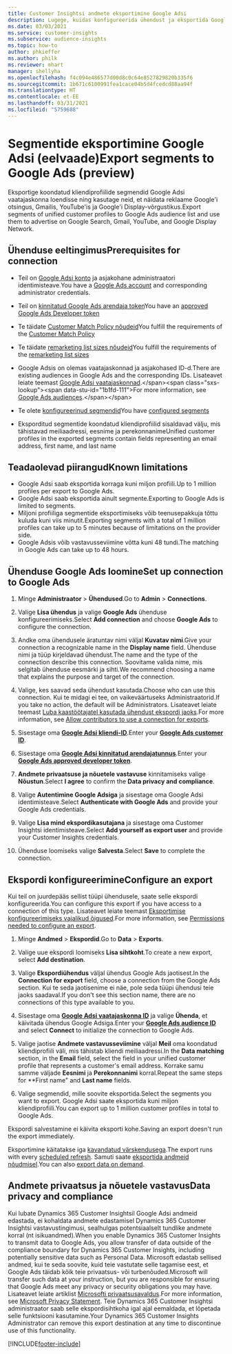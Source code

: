 ```yaml
---
title: Customer Insightsi andmete eksportimine Google Adsi
description: Lugege, kuidas konfigureerida ühendust ja eksportida Google Adsi.
ms.date: 03/03/2021
ms.service: customer-insights
ms.subservice: audience-insights
ms.topic: how-to
author: phkieffer
ms.author: philk
ms.reviewer: mhart
manager: shellyha
ms.openlocfilehash: f4c094e486577d00d8c0c64e8527829820b335f6
ms.sourcegitcommit: 1b671c6100991fea1cace04b5d4fcedcd88aa94f
ms.translationtype: HT
ms.contentlocale: et-EE
ms.lasthandoff: 03/31/2021
ms.locfileid: "5759688"
---
```

# <a name="export-segments-to-google-ads-preview"></a><span data-ttu-id="1b1fd-103">Segmentide eksportimine Google Adsi (eelvaade)</span><span class="sxs-lookup"><span data-stu-id="1b1fd-103">Export segments to Google Ads (preview)</span></span>

<span data-ttu-id="1b1fd-104">Eksportige koondatud kliendiprofiilide segmendid Google Adsi vaatajaskonna loendisse ning kasutage neid, et näidata reklaame Google'i otsingus, Gmailis, YouTube'is ja Google'i Display-võrgustikus.</span><span class="sxs-lookup"><span data-stu-id="1b1fd-104">Export segments of unified customer profiles to Google Ads audience list and use them to advertise on Google Search, Gmail, YouTube, and Google Display Network.</span></span> 

## <a name="prerequisites-for-connection"></a><span data-ttu-id="1b1fd-105">Ühenduse eeltingimus</span><span class="sxs-lookup"><span data-stu-id="1b1fd-105">Prerequisites for connection</span></span>

-   <span data-ttu-id="1b1fd-106">Teil on [Google Adsi konto](https://ads.google.com/) ja asjakohane administraatori identimisteave.</span><span class="sxs-lookup"><span data-stu-id="1b1fd-106">You have a [Google Ads account](https://ads.google.com/) and corresponding administrator credentials.</span></span>
-   <span data-ttu-id="1b1fd-107">Teil on [kinnitatud Google Ads arendaja token](https://developers.google.com/google-ads/api/docs/first-call/dev-token)</span><span class="sxs-lookup"><span data-stu-id="1b1fd-107">You have an [approved Google Ads Developer token](https://developers.google.com/google-ads/api/docs/first-call/dev-token)</span></span> 
-   <span data-ttu-id="1b1fd-108">Te täidate [Customer Match Policy nõudeid](https://support.google.com/adspolicy/answer/6299717)</span><span class="sxs-lookup"><span data-stu-id="1b1fd-108">You fulfill the requirements of the [Customer Match Policy](https://support.google.com/adspolicy/answer/6299717)</span></span>
-   <span data-ttu-id="1b1fd-109">Te täidate [remarketing list sizes nõudeid](https://support.google.com/google-ads/answer/7558048)</span><span class="sxs-lookup"><span data-stu-id="1b1fd-109">You fulfill the requirements of the [remarketing list sizes](https://support.google.com/google-ads/answer/7558048)</span></span> 

-   <span data-ttu-id="1b1fd-110">Google Adsis on olemas vaatajaskonnad ja asjakohased ID-d.</span><span class="sxs-lookup"><span data-stu-id="1b1fd-110">There are existing audiences in Google Ads and the corresponding IDs.</span></span> <span data-ttu-id="1b1fd-111">Lisateavet leiate teemast [Google Adsi vaatajaskonnad](https://support.google.com/google-ads/answer/7558048?hl=en#:~:text=Audience%20lists%20is%20a%20section,Display%20Network%20through%20remarketing%20campaigns.).</span><span class="sxs-lookup"><span data-stu-id="1b1fd-111">For more information, see [Google Ads audiences](https://support.google.com/google-ads/answer/7558048?hl=en#:~:text=Audience%20lists%20is%20a%20section,Display%20Network%20through%20remarketing%20campaigns.).</span></span>
-   <span data-ttu-id="1b1fd-112">Te olete [konfigureerinud segmendid](segments.md)</span><span class="sxs-lookup"><span data-stu-id="1b1fd-112">You have [configured segments](segments.md)</span></span>
-   <span data-ttu-id="1b1fd-113">Eksporditud segmentide koondatud kliendiprofiilid sisaldavad välju, mis tähistavad meiliaadressi, eesnime ja perekonnanime</span><span class="sxs-lookup"><span data-stu-id="1b1fd-113">Unified customer profiles in the exported segments contain fields representing an email address, first name, and last name</span></span>

## <a name="known-limitations"></a><span data-ttu-id="1b1fd-114">Teadaolevad piirangud</span><span class="sxs-lookup"><span data-stu-id="1b1fd-114">Known limitations</span></span>

- <span data-ttu-id="1b1fd-115">Google Adsi saab eksportida korraga kuni miljon profiili.</span><span class="sxs-lookup"><span data-stu-id="1b1fd-115">Up to 1 million profiles per export to Google Ads.</span></span>
- <span data-ttu-id="1b1fd-116">Google Adsi saab eksportida ainult segmente.</span><span class="sxs-lookup"><span data-stu-id="1b1fd-116">Exporting to Google Ads is limited to segments.</span></span>
- <span data-ttu-id="1b1fd-117">Miljoni profiiliga segmentide eksportimiseks võib teenusepakkuja tõttu kuluda kuni viis minutit.</span><span class="sxs-lookup"><span data-stu-id="1b1fd-117">Exporting segments with a total of 1 million profiles can take up to 5 minutes because of limitations on the provider side.</span></span> 
- <span data-ttu-id="1b1fd-118">Google Adsis võib vastavusseviimine võtta kuni 48 tundi.</span><span class="sxs-lookup"><span data-stu-id="1b1fd-118">The matching in Google Ads can take up to 48 hours.</span></span>

## <a name="set-up-connection-to-google-ads"></a><span data-ttu-id="1b1fd-119">Ühenduse Google Ads loomine</span><span class="sxs-lookup"><span data-stu-id="1b1fd-119">Set up connection to Google Ads</span></span>

1. <span data-ttu-id="1b1fd-120">Minge **Administraator** > **Ühendused**.</span><span class="sxs-lookup"><span data-stu-id="1b1fd-120">Go to **Admin** > **Connections**.</span></span>

1. <span data-ttu-id="1b1fd-121">Valige **Lisa ühendus** ja valige **Google Ads** ühenduse konfigureerimiseks.</span><span class="sxs-lookup"><span data-stu-id="1b1fd-121">Select **Add connection** and choose **Google Ads** to configure the connection.</span></span>

1. <span data-ttu-id="1b1fd-122">Andke oma ühendusele äratuntav nimi väljal **Kuvatav nimi**.</span><span class="sxs-lookup"><span data-stu-id="1b1fd-122">Give your connection a recognizable name in the **Display name** field.</span></span> <span data-ttu-id="1b1fd-123">Ühenduse nimi ja tüüp kirjeldavad ühendust.</span><span class="sxs-lookup"><span data-stu-id="1b1fd-123">The name and the type of the connection describe this connection.</span></span> <span data-ttu-id="1b1fd-124">Soovitame valida nime, mis selgitab ühenduse eesmärki ja sihti.</span><span class="sxs-lookup"><span data-stu-id="1b1fd-124">We recommend choosing a name that explains the purpose and target of the connection.</span></span>

1. <span data-ttu-id="1b1fd-125">Valige, kes saavad seda ühendust kasutada.</span><span class="sxs-lookup"><span data-stu-id="1b1fd-125">Choose who can use this connection.</span></span> <span data-ttu-id="1b1fd-126">Kui te midagi ei tee, on vaikeväärtuseks Administraatorid.</span><span class="sxs-lookup"><span data-stu-id="1b1fd-126">If you take no action, the default will be Administrators.</span></span> <span data-ttu-id="1b1fd-127">Lisateavet leiate teemast [Luba kaastöötajatel kasutada ühendust ekspordi jaoks](connections.md#allow-contributors-to-use-a-connection-for-exports).</span><span class="sxs-lookup"><span data-stu-id="1b1fd-127">For more information, see [Allow contributors to use a connection for exports](connections.md#allow-contributors-to-use-a-connection-for-exports).</span></span>

1. <span data-ttu-id="1b1fd-128">Sisestage oma **[Google Adsi kliendi-ID](https://support.google.com/google-ads/answer/1704344)**.</span><span class="sxs-lookup"><span data-stu-id="1b1fd-128">Enter your **[Google Ads customer ID](https://support.google.com/google-ads/answer/1704344)**.</span></span>

1. <span data-ttu-id="1b1fd-129">Sisestage oma **[Google Adsi kinnitatud arendajatunnus](https://developers.google.com/google-ads/api/docs/first-call/dev-token)**.</span><span class="sxs-lookup"><span data-stu-id="1b1fd-129">Enter your **[Google Ads approved developer token](https://developers.google.com/google-ads/api/docs/first-call/dev-token)**.</span></span>

1. <span data-ttu-id="1b1fd-130">**Andmete privaatsuse ja nõuetele vastavuse** kinnitamiseks valige **Nõustun**.</span><span class="sxs-lookup"><span data-stu-id="1b1fd-130">Select **I agree** to confirm the **Data privacy and compliance**.</span></span>

1. <span data-ttu-id="1b1fd-131">Valige **Autentimine Google Adsiga** ja sisestage oma Google Adsi identimisteave.</span><span class="sxs-lookup"><span data-stu-id="1b1fd-131">Select **Authenticate with Google Ads** and provide your Google Ads credentials.</span></span>

1. <span data-ttu-id="1b1fd-132">Valige **Lisa mind ekspordikasutajana** ja sisestage oma Customer Insightsi identimisteave.</span><span class="sxs-lookup"><span data-stu-id="1b1fd-132">Select **Add yourself as export user** and provide your Customer Insights credentials.</span></span>

1. <span data-ttu-id="1b1fd-133">Ühenduse loomiseks valige **Salvesta**.</span><span class="sxs-lookup"><span data-stu-id="1b1fd-133">Select **Save** to complete the connection.</span></span> 

## <a name="configure-an-export"></a><span data-ttu-id="1b1fd-134">Ekspordi konfigureerimine</span><span class="sxs-lookup"><span data-stu-id="1b1fd-134">Configure an export</span></span>

<span data-ttu-id="1b1fd-135">Kui teil on juurdepääs sellist tüüpi ühendusele, saate selle ekspordi konfigureerida.</span><span class="sxs-lookup"><span data-stu-id="1b1fd-135">You can configure this export if you have access to a connection of this type.</span></span> <span data-ttu-id="1b1fd-136">Lisateavet leiate teemast [Eksportimise konfigureerimiseks vajalikud õigused](export-destinations.md#set-up-a-new-export).</span><span class="sxs-lookup"><span data-stu-id="1b1fd-136">For more information, see [Permissions needed to configure an export](export-destinations.md#set-up-a-new-export).</span></span>

1. <span data-ttu-id="1b1fd-137">Minge **Andmed** > **Ekspordid**.</span><span class="sxs-lookup"><span data-stu-id="1b1fd-137">Go to **Data** > **Exports**.</span></span>

1. <span data-ttu-id="1b1fd-138">Valige uue ekspordi loomiseks **Lisa sihtkoht**.</span><span class="sxs-lookup"><span data-stu-id="1b1fd-138">To create a new export, select **Add destination**.</span></span>

1. <span data-ttu-id="1b1fd-139">Valige **Ekspordiühendus** väljal ühendus Google Ads jaotisest.</span><span class="sxs-lookup"><span data-stu-id="1b1fd-139">In the **Connection for export** field, choose a connection from the Google Ads section.</span></span> <span data-ttu-id="1b1fd-140">Kui te seda jaotisenime ei näe, pole seda tüüpi ühendusi teie jaoks saadaval.</span><span class="sxs-lookup"><span data-stu-id="1b1fd-140">If you don't see this section name, there are no connections of this type available to you.</span></span>

1. <span data-ttu-id="1b1fd-141">Sisestage oma **[Google Adsi vaatajaskonna ID](https://support.google.com/google-ads/answer/7558048?hl=en#:~:text=Audience%20lists%20is%20a%20section,Display%20Network%20through%20remarketing%20campaigns.)** ja valige **Ühenda**, et käivitada ühendus Google Adsiga.</span><span class="sxs-lookup"><span data-stu-id="1b1fd-141">Enter your **[Google Ads audience ID](https://support.google.com/google-ads/answer/7558048?hl=en#:~:text=Audience%20lists%20is%20a%20section,Display%20Network%20through%20remarketing%20campaigns.)** and select **Connect** to initialize the connection to Google Ads.</span></span>

1. <span data-ttu-id="1b1fd-142">Valige jaotise **Andmete vastavusseviimine** väljal **Meil** oma koondatud kliendiprofiili väli, mis tähistab kliendi meiliaadressi.</span><span class="sxs-lookup"><span data-stu-id="1b1fd-142">In the **Data matching** section, in the **Email** field, select the field in your unified customer profile that represents a customer's email address.</span></span> <span data-ttu-id="1b1fd-143">Korrake samu samme väljade **Eesnimi** ja **Perekonnanimi** korral.</span><span class="sxs-lookup"><span data-stu-id="1b1fd-143">Repeat the same steps for \*\*First name" and **Last name** fields.</span></span>

1. <span data-ttu-id="1b1fd-144">Valige segmendid, mille soovite eksportida.</span><span class="sxs-lookup"><span data-stu-id="1b1fd-144">Select the segments you want to export.</span></span> <span data-ttu-id="1b1fd-145">Google Adsi saate eksportida kuni miljon kliendiprofiili.</span><span class="sxs-lookup"><span data-stu-id="1b1fd-145">You can export up to 1 million customer profiles in total to Google Ads.</span></span>

<span data-ttu-id="1b1fd-146">Ekspordi salvestamine ei käivita eksporti kohe.</span><span class="sxs-lookup"><span data-stu-id="1b1fd-146">Saving an export doesn't run the export immediately.</span></span>

<span data-ttu-id="1b1fd-147">Eksportimine käitatakse iga [kavandatud värskendusega](system.md#schedule-tab).</span><span class="sxs-lookup"><span data-stu-id="1b1fd-147">The export runs with every [scheduled refresh](system.md#schedule-tab).</span></span> <span data-ttu-id="1b1fd-148">Samuti saate [eksportida andmeid nõudmisel](export-destinations.md#run-exports-on-demand).</span><span class="sxs-lookup"><span data-stu-id="1b1fd-148">You can also [export data on demand](export-destinations.md#run-exports-on-demand).</span></span> 

## <a name="data-privacy-and-compliance"></a><span data-ttu-id="1b1fd-149">Andmete privaatsus ja nõuetele vastavus</span><span class="sxs-lookup"><span data-stu-id="1b1fd-149">Data privacy and compliance</span></span>

<span data-ttu-id="1b1fd-150">Kui lubate Dynamics 365 Customer Insightsil Google Adsi andmeid edastada, ei kohaldata andmete edastamisel Dynamics 365 Customer Insightsi vastavustingimusi, sealhulgas potentsiaalselt tundlike andmete korral (nt isikuandmed).</span><span class="sxs-lookup"><span data-stu-id="1b1fd-150">When you enable Dynamics 365 Customer Insights to transmit data to Google Ads, you allow transfer of data outside of the compliance boundary for Dynamics 365 Customer Insights, including potentially sensitive data such as Personal Data.</span></span> <span data-ttu-id="1b1fd-151">Microsoft edastab sellised andmed, kui te seda soovite, kuid teie vastutate selle tagamise eest, et Google Ads täidab kõik teie privaatsus- või turbenõuded.</span><span class="sxs-lookup"><span data-stu-id="1b1fd-151">Microsoft will transfer such data at your instruction, but you are responsible for ensuring that Google Ads meet any privacy or security obligations you may have.</span></span> <span data-ttu-id="1b1fd-152">Lisateavet leiate artiklist [Microsofti privaatsusavaldus](https://go.microsoft.com/fwlink/?linkid=396732).</span><span class="sxs-lookup"><span data-stu-id="1b1fd-152">For more information, see [Microsoft Privacy Statement](https://go.microsoft.com/fwlink/?linkid=396732).</span></span>
<span data-ttu-id="1b1fd-153">Teie Dynamics 365 Customer Insightsi administraator saab selle ekspordisihtkoha igal ajal eemaldada, et lõpetada selle funktsiooni kasutamine.</span><span class="sxs-lookup"><span data-stu-id="1b1fd-153">Your Dynamics 365 Customer Insights Administrator can remove this export destination at any time to discontinue use of this functionality.</span></span>


[!INCLUDE[footer-include](../includes/footer-banner.md)]
